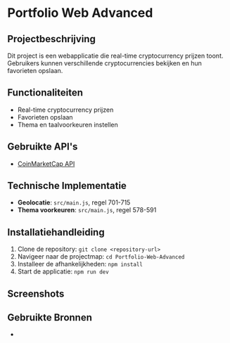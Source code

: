 # Portfolio Web Advanced

## Projectbeschrijving
Dit project is een webapplicatie die real-time cryptocurrency prijzen toont. Gebruikers kunnen verschillende cryptocurrencies bekijken en hun favorieten opslaan.

## Functionaliteiten
- Real-time cryptocurrency prijzen
- Favorieten opslaan
- Thema en taalvoorkeuren instellen

## Gebruikte API's
- [CoinMarketCap API](https://coinmarketcap.com/api/)

## Technische Implementatie
- **Geolocatie**: `src/main.js`, regel 701-715
- **Thema voorkeuren**: `src/main.js`, regel 578-591

## Installatiehandleiding
1. Clone de repository: `git clone <repository-url>`
2. Navigeer naar de projectmap: `cd Portfolio-Web-Advanced`
3. Installeer de afhankelijkheden: `npm install`
4. Start de applicatie: `npm run dev`

## Screenshots


## Gebruikte Bronnen
- 